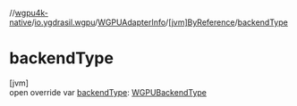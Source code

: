//[wgpu4k-native](../../../../index.md)/[io.ygdrasil.wgpu](../../index.md)/[WGPUAdapterInfo](../index.md)/[[jvm]ByReference](index.md)/[backendType](backend-type.md)

# backendType

[jvm]\
open override var [backendType](backend-type.md): [WGPUBackendType](../../-w-g-p-u-backend-type/index.md)